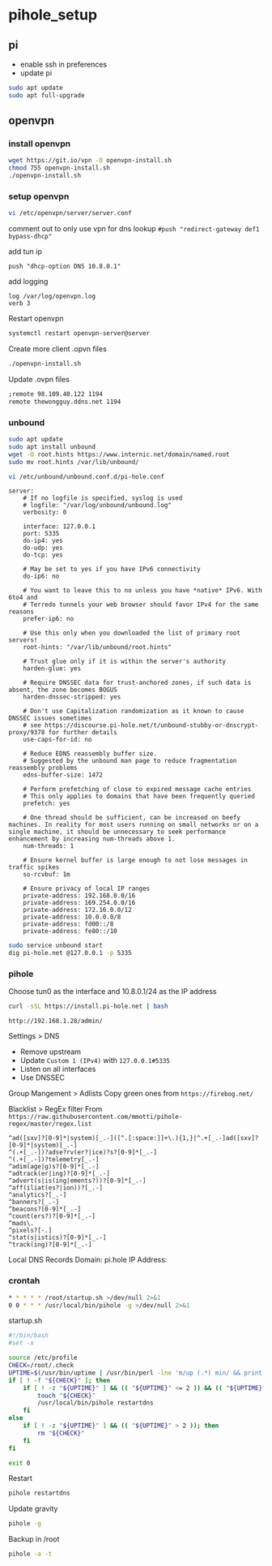 # pihole_setup

## pi
* enable ssh in preferences
* update pi
```bash
sudo apt update
sudo apt full-upgrade
```

## openvpn

### install openvpn
```bash
wget https://git.io/vpn -O openvpn-install.sh
chmod 755 openvpn-install.sh
./openvpn-install.sh
```

### setup openvpn
```bash
vi /etc/openvpn/server/server.conf
```

comment out to only use vpn for dns lookup
```#push "redirect-gateway def1 bypass-dhcp"```

add tun ip
```
push "dhcp-option DNS 10.8.0.1"
```

add logging
```
log /var/log/openvpn.log
verb 3
```

Restart openvpn
```bash
systemctl restart openvpn-server@server
```

Create more client .opvn files
```bash
./openvpn-install.sh
```

Update .ovpn files
```bash
;remote 98.109.40.122 1194
remote thewongguy.ddns.net 1194
```

### unbound
```bash
sudo apt update
sudo apt install unbound
wget -O root.hints https://www.internic.net/domain/named.root
sudo mv root.hints /var/lib/unbound/
```
```bash
vi /etc/unbound/unbound.conf.d/pi-hole.conf
```
```
server:
    # If no logfile is specified, syslog is used
    # logfile: "/var/log/unbound/unbound.log"
    verbosity: 0

    interface: 127.0.0.1
    port: 5335
    do-ip4: yes
    do-udp: yes
    do-tcp: yes

    # May be set to yes if you have IPv6 connectivity
    do-ip6: no

    # You want to leave this to no unless you have *native* IPv6. With 6to4 and
    # Terredo tunnels your web browser should favor IPv4 for the same reasons
    prefer-ip6: no

    # Use this only when you downloaded the list of primary root servers!
    root-hints: "/var/lib/unbound/root.hints"

    # Trust glue only if it is within the server's authority
    harden-glue: yes

    # Require DNSSEC data for trust-anchored zones, if such data is absent, the zone becomes BOGUS
    harden-dnssec-stripped: yes

    # Don't use Capitalization randomization as it known to cause DNSSEC issues sometimes
    # see https://discourse.pi-hole.net/t/unbound-stubby-or-dnscrypt-proxy/9378 for further details
    use-caps-for-id: no

    # Reduce EDNS reassembly buffer size.
    # Suggested by the unbound man page to reduce fragmentation reassembly problems
    edns-buffer-size: 1472

    # Perform prefetching of close to expired message cache entries
    # This only applies to domains that have been frequently queried
    prefetch: yes

    # One thread should be sufficient, can be increased on beefy machines. In reality for most users running on small networks or on a single machine, it should be unnecessary to seek performance enhancement by increasing num-threads above 1.
    num-threads: 1

    # Ensure kernel buffer is large enough to not lose messages in traffic spikes
    so-rcvbuf: 1m

    # Ensure privacy of local IP ranges
    private-address: 192.168.0.0/16
    private-address: 169.254.0.0/16
    private-address: 172.16.0.0/12
    private-address: 10.0.0.0/8
    private-address: fd00::/8
    private-address: fe80::/10
```
```bash
sudo service unbound start
dig pi-hole.net @127.0.0.1 -p 5335
```

### pihole
Choose tun0 as the interface and 10.8.0.1/24 as the IP address
```bash
curl -sSL https://install.pi-hole.net | bash
```

```
http://192.168.1.28/admin/
```

Settings > DNS
* Remove upstream
* Update ```Custom 1 (IPv4)``` with ```127.0.0.1#5335```
* Listen on all interfaces
* Use DNSSEC

Group Mangement > Adlists
Copy green ones from  ```https://firebog.net/```

Blacklist > RegEx filter
From ```https://raw.githubusercontent.com/mmotti/pihole-regex/master/regex.list```
```
^ad([sxv]?[0-9]*|system)[_.-]([^.[:space:]]+\.){1,}|^.+[_.-]ad([sxv]?[0-9]*|system)[_.-]
^(.+[_.-])?adse?rv(er?|ice)?s?[0-9]*[_.-]
^(.+[_.-])?telemetry[_.-]
^adim(age|g)s?[0-9]*[_.-]
^adtrack(er|ing)?[0-9]*[_.-]
^advert(s|is(ing|ements?))?[0-9]*[_.-]
^aff(iliat(es?|ion))?[_.-]
^analytics?[_.-]
^banners?[_.-]
^beacons?[0-9]*[_.-]
^count(ers?)?[0-9]*[_.-]
^mads\.
^pixels?[-.]
^stat(s|istics)?[0-9]*[_.-]
^track(ing)?[0-9]*[_.-]
```

Local DNS Records
Domain: pi.hole
IP Address: <your ip>
  
### crontah
```bash
* * * * * /root/startup.sh >/dev/null 2>&1
0 0 * * * /usr/local/bin/pihole -g >/dev/null 2>&1
```

startup.sh
```bash
#!/bin/bash
#set -x

source /etc/profile
CHECK=/root/.check
UPTIME=$(/usr/bin/uptime | /usr/bin/perl -lne 'm/up (.*) min/ && print $1')
if [ ! -f "${CHECK}" ]; then
    if [ ! -z "${UPTIME}" ] && (( "${UPTIME}" <= 2 )) && (( "${UPTIME}" > 0 )); then
        touch "${CHECK}"
        /usr/local/bin/pihole restartdns
    fi
else
    if [ ! -z "${UPTIME}" ] && (( "${UPTIME}" > 2 )); then
        rm "${CHECK}"
    fi
fi

exit 0
```

Restart
```bash
pihole restartdns
```

Update gravity
```bash
pihole -g
```

Backup in /root
```bash
pihole -a -t
```
